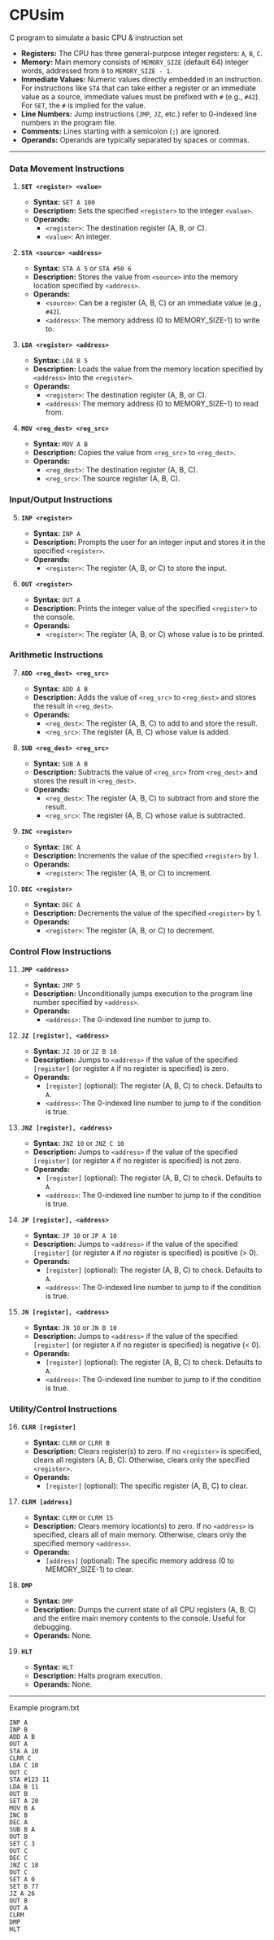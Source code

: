# CPUsim
C program to simulate a basic CPU &amp; instruction set

*   **Registers:** The CPU has three general-purpose integer registers: `A`, `B`, `C`.
*   **Memory:** Main memory consists of `MEMORY_SIZE` (default 64) integer words, addressed from `0` to `MEMORY_SIZE - 1`.
*   **Immediate Values:** Numeric values directly embedded in an instruction. For instructions like `STA` that can take either a register or an immediate value as a source, immediate values must be prefixed with `#` (e.g., `#42`). For `SET`, the `#` is implied for the value.
*   **Line Numbers:** Jump instructions (`JMP`, `JZ`, etc.) refer to 0-indexed line numbers in the program file.
*   **Comments:** Lines starting with a semicolon (`;`) are ignored.
*   **Operands:** Operands are typically separated by spaces or commas.

---

### Data Movement Instructions

1.  **`SET <register> <value>`**
    *   **Syntax:** `SET A 100`
    *   **Description:** Sets the specified `<register>` to the integer `<value>`.
    *   **Operands:**
        *   `<register>`: The destination register (A, B, or C).
        *   `<value>`: An integer.

2.  **`STA <source> <address>`**
    *   **Syntax:** `STA A 5` or `STA #50 6`
    *   **Description:** Stores the value from `<source>` into the memory location specified by `<address>`.
    *   **Operands:**
        *   `<source>`: Can be a register (A, B, C) or an immediate value (e.g., `#42`).
        *   `<address>`: The memory address (0 to MEMORY\_SIZE-1) to write to.

3.  **`LDA <register> <address>`**
    *   **Syntax:** `LDA B 5`
    *   **Description:** Loads the value from the memory location specified by `<address>` into the `<register>`.
    *   **Operands:**
        *   `<register>`: The destination register (A, B, or C).
        *   `<address>`: The memory address (0 to MEMORY\_SIZE-1) to read from.

4.  **`MOV <reg_dest> <reg_src>`**
    *   **Syntax:** `MOV A B`
    *   **Description:** Copies the value from `<reg_src>` to `<reg_dest>`.
    *   **Operands:**
        *   `<reg_dest>`: The destination register (A, B, C).
        *   `<reg_src>`: The source register (A, B, C).

### Input/Output Instructions

5.  **`INP <register>`**
    *   **Syntax:** `INP A`
    *   **Description:** Prompts the user for an integer input and stores it in the specified `<register>`.
    *   **Operands:**
        *   `<register>`: The register (A, B, or C) to store the input.

6.  **`OUT <register>`**
    *   **Syntax:** `OUT A`
    *   **Description:** Prints the integer value of the specified `<register>` to the console.
    *   **Operands:**
        *   `<register>`: The register (A, B, or C) whose value is to be printed.

### Arithmetic Instructions

7.  **`ADD <reg_dest> <reg_src>`**
    *   **Syntax:** `ADD A B`
    *   **Description:** Adds the value of `<reg_src>` to `<reg_dest>` and stores the result in `<reg_dest>`.
    *   **Operands:**
        *   `<reg_dest>`: The register (A, B, C) to add to and store the result.
        *   `<reg_src>`: The register (A, B, C) whose value is added.

8.  **`SUB <reg_dest> <reg_src>`**
    *   **Syntax:** `SUB A B`
    *   **Description:** Subtracts the value of `<reg_src>` from `<reg_dest>` and stores the result in `<reg_dest>`.
    *   **Operands:**
        *   `<reg_dest>`: The register (A, B, C) to subtract from and store the result.
        *   `<reg_src>`: The register (A, B, C) whose value is subtracted.

9.  **`INC <register>`**
    *   **Syntax:** `INC A`
    *   **Description:** Increments the value of the specified `<register>` by 1.
    *   **Operands:**
        *   `<register>`: The register (A, B, or C) to increment.

10. **`DEC <register>`**
    *   **Syntax:** `DEC A`
    *   **Description:** Decrements the value of the specified `<register>` by 1.
    *   **Operands:**
        *   `<register>`: The register (A, B, or C) to decrement.

### Control Flow Instructions

11. **`JMP <address>`**
    *   **Syntax:** `JMP 5`
    *   **Description:** Unconditionally jumps execution to the program line number specified by `<address>`.
    *   **Operands:**
        *   `<address>`: The 0-indexed line number to jump to.

12. **`JZ [register], <address>`**
    *   **Syntax:** `JZ 10` or `JZ B 10`
    *   **Description:** Jumps to `<address>` if the value of the specified `[register]` (or register `A` if no register is specified) is zero.
    *   **Operands:**
        *   `[register]` (optional): The register (A, B, C) to check. Defaults to `A`.
        *   `<address>`: The 0-indexed line number to jump to if the condition is true.

13. **`JNZ [register], <address>`**
    *   **Syntax:** `JNZ 10` or `JNZ C 10`
    *   **Description:** Jumps to `<address>` if the value of the specified `[register]` (or register `A` if no register is specified) is not zero.
    *   **Operands:**
        *   `[register]` (optional): The register (A, B, C) to check. Defaults to `A`.
        *   `<address>`: The 0-indexed line number to jump to if the condition is true.

14. **`JP [register], <address>`**
    *   **Syntax:** `JP 10` or `JP A 10`
    *   **Description:** Jumps to `<address>` if the value of the specified `[register]` (or register `A` if no register is specified) is positive (> 0).
    *   **Operands:**
        *   `[register]` (optional): The register (A, B, C) to check. Defaults to `A`.
        *   `<address>`: The 0-indexed line number to jump to if the condition is true.

15. **`JN [register], <address>`**
    *   **Syntax:** `JN 10` or `JN B 10`
    *   **Description:** Jumps to `<address>` if the value of the specified `[register]` (or register `A` if no register is specified) is negative (< 0).
    *   **Operands:**
        *   `[register]` (optional): The register (A, B, C) to check. Defaults to `A`.
        *   `<address>`: The 0-indexed line number to jump to if the condition is true.

### Utility/Control Instructions

16. **`CLRR [register]`**
    *   **Syntax:** `CLRR` or `CLRR B`
    *   **Description:** Clears register(s) to zero. If no `<register>` is specified, clears all registers (A, B, C). Otherwise, clears only the specified `<register>`.
    *   **Operands:**
        *   `[register]` (optional): The specific register (A, B, C) to clear.

17. **`CLRM [address]`**
    *   **Syntax:** `CLRM` or `CLRM 15`
    *   **Description:** Clears memory location(s) to zero. If no `<address>` is specified, clears all of main memory. Otherwise, clears only the specified memory `<address>`.
    *   **Operands:**
        *   `[address]` (optional): The specific memory address (0 to MEMORY\_SIZE-1) to clear.

18. **`DMP`**
    *   **Syntax:** `DMP`
    *   **Description:** Dumps the current state of all CPU registers (A, B, C) and the entire main memory contents to the console. Useful for debugging.
    *   **Operands:** None.

19. **`HLT`**
    *   **Syntax:** `HLT`
    *   **Description:** Halts program execution.
    *   **Operands:** None.

---

Example program.txt
```
INP A
INP B
ADD A B
OUT A
STA A 10
CLRR C
LDA C 10
OUT C
STA #123 11
LDA B 11
OUT B
SET A 20
MOV B A
INC B
DEC A
SUB B A
OUT B
SET C 3
OUT C
DEC C
JNZ C 18
OUT C
SET A 0
SET B 77
JZ A 26
OUT B
OUT A
CLRM
DMP
HLT
```
